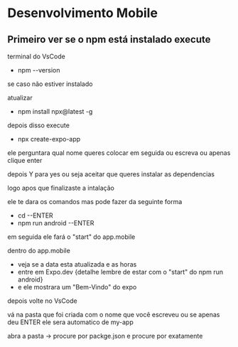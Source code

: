 # Desenvolvimento Mobile

## Primeiro ver se o npm está instalado execute

terminal do VsCode

- npm --version

se caso não estiver instalado 

atualizar

- npm install npx@latest -g

depois disso execute 

- npx create-expo-app

ele perguntara qual nome queres colocar em seguida ou escreva ou apenas clique enter

depois Y para yes ou seja aceitar que queres instalar as dependencias

logo apos que finalizaste a intalação 

ele te dara os comandos mas pode fazer da seguinte forma

- cd <nome da sua pasta> --ENTER
- npm run android --ENTER

em seguida ele fará o "start" do app.mobile 

dentro do app.mobile 
- veja se a data esta atualizada e as horas 
- entre em Expo.dev {detalhe lembre de estar com o "start" do npm run android}
- e ele mostrara um "Bem-Vindo" do expo

depois volte no VsCode

vá na pasta que foi criada com o nome que você escreveu ou se apenas deu ENTER ele sera automatico de my-app

abra a pasta -> procure por packge.json e procure por exatamente 
